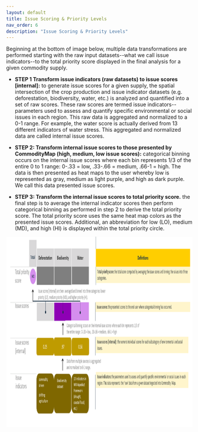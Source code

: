 ```yaml
---
layout: default
title: Issue Scoring & Priority Levels
nav_order: 6
description: "Issue Scoring & Priority Levels"
---
```

Beginning at the bottom of image below, multiple data transformations are performed starting with the raw input datasets--what we call issue indicators--to the total priority score displayed in the final analysis for a given commodity supply. 

* **STEP 1 Transform issue indicators (raw datasets) to issue scores [internal]:** to generate issue scores for a given supply, the spatial intersection of the crop production and issue indicator datasets (e.g. deforestation, biodiversity, water, etc.) is analyzed and quantified into a set of raw scores. These raw scores are termed issue indicators--parameters used to assess and quantify specific environmental or social issues in each region. This raw data is aggregated and normalized to a 0-1 range. For example, the water score is actually derived from 13 different indicators of water stress. This aggregated and normalized data are called internal issue scores. 

* **STEP 2: Transform internal issue scores to those presented by CommodityMap (high, medium, low issue scores):** categorical binning occurs on the internal issue scores where each bin represents 1/3 of the entire 0 to 1 range:  0-.33 = low, .33-.66 = medium, .66-1 = high. The data is then presented as heat maps to the user whereby low is represented as gray, medium as light purple, and high as dark purple. We call this data presented issue scores. 

* **STEP 3: Transform the internal issue scores to total priority score.** the final step is to average the internal indicator scores then perform categorical binning as performed in step 2 to derive the total priority score. The total priority score uses the same heat map colors as the presented issue scores. Additional, an abbreviation for low (LO), medium (MD), and high (HI) is displayed within the total priority circle. 


<img src=".\images\issue scores crop.png" width="1280" height="513">